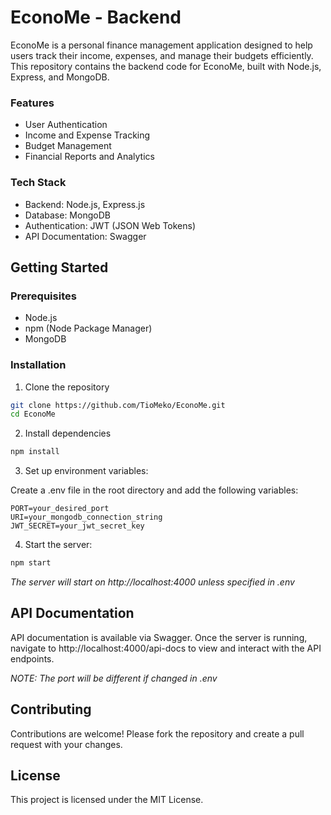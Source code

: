 # EconoMe - Backend

EconoMe is a personal finance management application designed to help users track their income, expenses, and manage their budgets efficiently. This repository contains the backend code for EconoMe, built with Node.js, Express, and MongoDB.

### Features
- User Authentication
- Income and Expense Tracking
- Budget Management
- Financial Reports and Analytics

### Tech Stack
- Backend: Node.js, Express.js
- Database: MongoDB
- Authentication: JWT (JSON Web Tokens)
- API Documentation: Swagger

## Getting Started

### Prerequisites

- Node.js
- npm (Node Package Manager)
- MongoDB

### Installation

1. Clone the repository

```bash
git clone https://github.com/TioMeko/EconoMe.git
cd EconoMe
```

2. Install dependencies

```bash
npm install
```

3. Set up environment variables:

Create a .env file in the root directory and add the following variables:

```env
PORT=your_desired_port
URI=your_mongodb_connection_string
JWT_SECRET=your_jwt_secret_key
```

4. Start the server:

```bash
npm start
```

*The server will start on http://localhost:4000 unless specified in .env*

## API Documentation
API documentation is available via Swagger. Once the server is running, navigate to http://localhost:4000/api-docs to view and interact with the API endpoints.

*NOTE: The port will be different if changed in .env*

## Contributing
Contributions are welcome! Please fork the repository and create a pull request with your changes.

## License
This project is licensed under the MIT License.